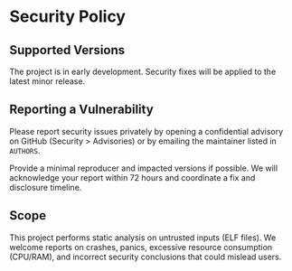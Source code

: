# Security Policy

## Supported Versions

The project is in early development. Security fixes will be applied to the latest minor release.

## Reporting a Vulnerability

Please report security issues privately by opening a confidential advisory on GitHub (Security > Advisories) or by emailing the maintainer listed in `AUTHORS`.

Provide a minimal reproducer and impacted versions if possible. We will acknowledge your report within 72 hours and coordinate a fix and disclosure timeline.

## Scope

This project performs static analysis on untrusted inputs (ELF files). We welcome reports on crashes, panics, excessive resource consumption (CPU/RAM), and incorrect security conclusions that could mislead users.

